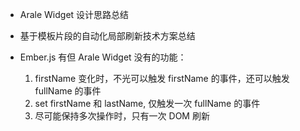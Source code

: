 
 - Arale Widget 设计思路总结

 - 基于模板片段的自动化局部刷新技术方案总结

 - Ember.js 有但 Arale Widget 没有的功能：
   1. firstName 变化时，不光可以触发 firstName 的事件，还可以触发 fullName 的事件
   2. set firstName 和 lastName, 仅触发一次 fullName 的事件
   3. 尽可能保持多次操作时，只有一次 DOM 刷新
